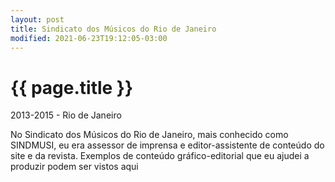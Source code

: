 ```yaml
---
layout: post
title: Sindicato dos Músicos do Rio de Janeiro
modified: 2021-06-23T19:12:05-03:00
---
```


{{ page.title }}
================

<p class="meta">2013-2015 - Rio de Janeiro</p>

No Sindicato dos Músicos do Rio de Janeiro, mais conhecido como SINDMUSI, eu era assessor de imprensa e editor-assistente de conteúdo do site e da revista. Exemplos de conteúdo gráfico-editorial que eu ajudei a produzir podem ser vistos aqui

